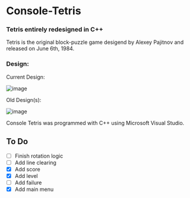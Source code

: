 # Console-Tetris

### Tetris entirely redesigned in C++

Tetris is the original block-puzzle game desigend by Alexey Pajitnov and released on June 6th, 1984.

### Design:

Current Design:

![image](https://user-images.githubusercontent.com/44079959/61317725-987f6500-a7d1-11e9-9d16-eeb0b2f48b60.png)

Old Design(s):

![image](https://user-images.githubusercontent.com/44079959/59775479-4ce3a500-927f-11e9-8871-479e8500e695.png)

Console Tetris was programmed with C++ using Microsoft Visual Studio. 

## To Do

- [ ] Finish rotation logic
- [ ] Add line clearing
- [x] Add score
- [x] Add level
- [ ] Add failure
- [x] Add main menu
